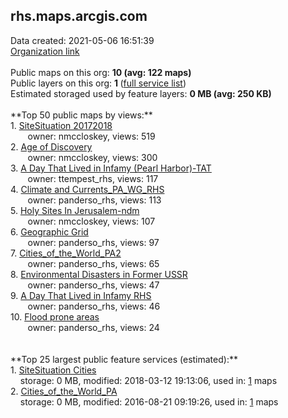 <h2>rhs.maps.arcgis.com</h2> Data created: 2021-05-06 16:51:39 <br /><a target='new' href='https://rhs.maps.arcgis.com'>Organization link</a><br /><br />Public maps on this org: <b>10 (avg: 122 maps)</b><br />Public layers on this org: <b>1 </b>(<a target='new' href='https://services.arcgis.com/xTWJ3i1C2qsyfp7w/ArcGIS/rest/services'>full service list</a>)<br />Estimated storaged used by feature layers: <b>0 MB (avg: 250 KB)</b><br /><br />**Top 50 public maps by views:**<br />  1. <a target='new' href='https://www.arcgis.com/home/item.html?id=7e77d7f790d0459cbd484bbfbbb1b5ec'>SiteSituation 20172018</a> <br />  &nbsp;&nbsp;&nbsp;&nbsp; &nbsp;&nbsp;owner: nmccloskey, views: 519<br />  2. <a target='new' href='https://www.arcgis.com/home/item.html?id=c7b5b032c76247c982e868bbb2cece29'>Age of Discovery</a> <br />  &nbsp;&nbsp;&nbsp;&nbsp; &nbsp;&nbsp;owner: nmccloskey, views: 300<br />  3. <a target='new' href='https://www.arcgis.com/home/item.html?id=3319eed5afc94312bacb88eaa2ec451f'>A Day That Lived in Infamy (Pearl Harbor)-TAT</a> <br />  &nbsp;&nbsp;&nbsp;&nbsp; &nbsp;&nbsp;owner: ttempest_rhs, views: 117<br />  4. <a target='new' href='https://www.arcgis.com/home/item.html?id=6783b42fb67e47ca8250e583c33a7392'>Climate and Currents_PA_WG_RHS</a> <br />  &nbsp;&nbsp;&nbsp;&nbsp; &nbsp;&nbsp;owner: panderso_rhs, views: 113<br />  5. <a target='new' href='https://www.arcgis.com/home/item.html?id=0cc5af6b72764cc3b83876dc42a09f66'>Holy Sites In Jerusalem-ndm</a> <br />  &nbsp;&nbsp;&nbsp;&nbsp; &nbsp;&nbsp;owner: nmccloskey, views: 107<br />  6. <a target='new' href='https://www.arcgis.com/home/item.html?id=b130a40447b445a387be9ddf4ba3717c'>Geographic Grid</a> <br />  &nbsp;&nbsp;&nbsp;&nbsp; &nbsp;&nbsp;owner: panderso_rhs, views: 97<br />  7. <a target='new' href='https://www.arcgis.com/home/item.html?id=ba3f6609808d4eb4a52053860f3e42f0'>Cities_of_the_World_PA2</a> <br />  &nbsp;&nbsp;&nbsp;&nbsp; &nbsp;&nbsp;owner: panderso_rhs, views: 65<br />  8. <a target='new' href='https://www.arcgis.com/home/item.html?id=50b706e41ebd4687832ba036b9afb688'>Environmental Disasters in Former USSR</a> <br />  &nbsp;&nbsp;&nbsp;&nbsp; &nbsp;&nbsp;owner: panderso_rhs, views: 47<br />  9. <a target='new' href='https://www.arcgis.com/home/item.html?id=02e983868102429db91216190f55fe9d'>A Day That Lived in Infamy RHS</a> <br />  &nbsp;&nbsp;&nbsp;&nbsp; &nbsp;&nbsp;owner: panderso_rhs, views: 46<br />  10. <a target='new' href='https://www.arcgis.com/home/item.html?id=0d631fac60bf4d7496b96bca5fd99f12'>Flood prone areas</a> <br />  &nbsp;&nbsp;&nbsp;&nbsp; &nbsp;&nbsp;owner: panderso_rhs, views: 24<br /><br /><br />**Top 25 largest public feature services (estimated):**<br /> 1. <a target='new' href='https://www.arcgis.com/home/item.html?id=db742f7a7bd44fe4b89301a4a48aad32'>SiteSituation Cities</a><br /> &nbsp;&nbsp;&nbsp;&nbsp;storage: 0 MB, modified: 2018-03-12 19:13:06,  used in: <a target='new' href='https://ed-ind-tb.s3-us-west-1.amazonaws.com/ADI/db742f7a7bd44fe4b89301a4a48aad32.html'> 1</a> maps<br /> 2. <a target='new' href='https://www.arcgis.com/home/item.html?id=708f49d301ad4cfb96aa10d29cbb5088'>Cities_of_the_World_PA</a><br /> &nbsp;&nbsp;&nbsp;&nbsp;storage: 0 MB, modified: 2016-08-21 09:19:26,  used in: <a target='new' href='https://ed-ind-tb.s3-us-west-1.amazonaws.com/ADI/708f49d301ad4cfb96aa10d29cbb5088.html'> 1</a> maps<br />